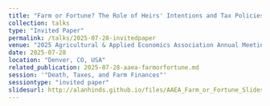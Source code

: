 ```yaml
---
title: "Farm or Fortune? The Role of Heirs' Intentions and Tax Policies in Farmland Succession Planning"
collection: talks
type: "Invited Paper"
permalink: /talks/2025-07-28-invitedpaper
venue: "2025 Agricultural & Applied Economics Association Annual Meeting"
date: 2025-07-28
location: "Denver, CO, USA"
related_publication: 2025-07-28-aaea-farmorfortune.md
session: '"Death, Taxes, and Farm Finances"'
sessiontype: "invited paper"
slidesurl: http://alanhinds.github.io/files/AAEA_Farm_or_Fortune_Slides.pdf
---
```


